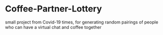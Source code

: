 # Coffee-Partner-Lottery
small project from Covid-19 times, for generating random pairings of people who can have a virtual chat and coffee together
